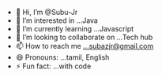 - 👋 Hi, I’m @Subu-Jr
- 👀 I’m interested in ...Java
- 🌱 I’m currently learning ...Javascript
- 💞️ I’m looking to collaborate on ...Tech hub
- 📫 How to reach me ...subazjr@gmail.com
- 😄 Pronouns: ...tamil, English
- ⚡ Fun fact: ...with code

<!---
Subu-Jr/Subu-Jr is a ✨ special ✨ repository because its `README.md` (this file) appears on your GitHub profile.
You can click the Preview link to take a look at your changes.
--->
